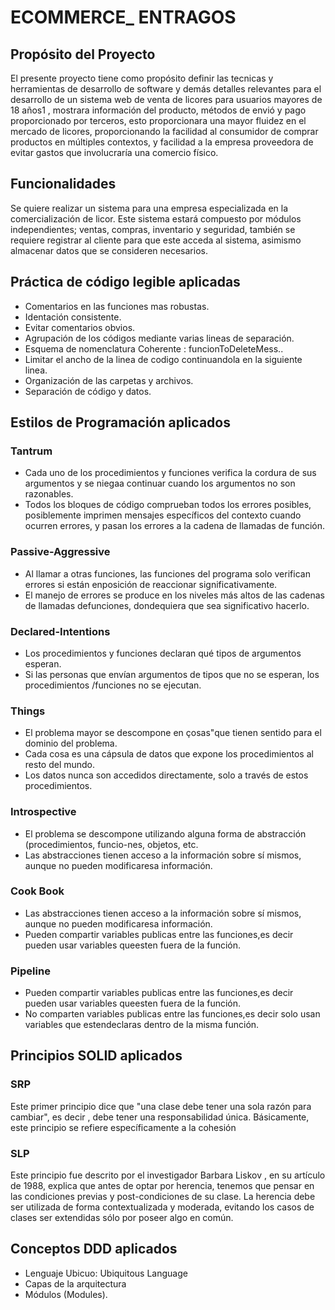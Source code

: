 # ECOMMERCE_ ENTRAGOS
## Propósito del Proyecto
El presente proyecto tiene como propósito definir las tecnicas y herramientas de desarrollo de software y demás detalles relevantes para el desarrollo de un sistema web de venta de licores para
usuarios mayores de 18 años1
, mostrara información del producto, métodos de envió y pago proporcionado por terceros, esto proporcionara una mayor fluidez en el mercado de licores, proporcionando
la facilidad al consumidor de comprar productos en múltiples contextos, y facilidad a la empresa
proveedora de evitar gastos que involucraría una comercio físico.
## Funcionalidades
Se quiere realizar un sistema para una empresa especializada en la comercialización de licor. Este
sistema estará compuesto por módulos independientes; ventas, compras, inventario y seguridad,
también se requiere registrar al cliente para que este acceda al sistema, asimismo almacenar datos
que se consideren necesarios.
## Práctica de código legible aplicadas
* Comentarios en las funciones mas robustas.
* Identación consistente.
* Evitar comentarios obvios.
* Agrupación de los códigos mediante varias lineas de separación.
* Esquema de nomenclatura Coherente : funcionToDeleteMess..
* Limitar el ancho de la linea de codigo continuandola en la siguiente linea.
* Organización de las carpetas y archivos.
* Separación de código y datos.

## Estilos de Programación aplicados
### Tantrum
* Cada uno de los procedimientos y funciones verifica la cordura de sus argumentos y se niegaa continuar cuando los argumentos no son razonables.
* Todos los bloques de código comprueban todos los errores posibles, posiblemente imprimen mensajes específicos del contexto cuando ocurren errores, y pasan los errores a la cadena de llamadas de función.

### Passive-Aggressive
* Al llamar a otras funciones, las funciones del programa solo verifican errores si están enposición de reaccionar significativamente.
* El manejo de errores se produce en los niveles más altos de las cadenas de llamadas defunciones, dondequiera que sea significativo hacerlo.

### Declared-Intentions
* Los procedimientos y funciones declaran qué tipos de argumentos esperan.
* Si las personas que envían argumentos de tipos que no se esperan, los procedimientos /funciones no se ejecutan.

### Things
* El problema mayor se descompone en çosas"que tienen sentido para el dominio del problema.
* Cada cosa es una cápsula de datos que expone los procedimientos al resto del mundo.
* Los datos nunca son accedidos directamente, solo a través de estos procedimientos.

### Introspective
* El problema se descompone utilizando alguna forma de abstracción (procedimientos, funcio-nes, objetos, etc.
* Las abstracciones tienen acceso a la información sobre sí mismos, aunque no pueden modificaresa información.

### Cook Book
* Las abstracciones tienen acceso a la información sobre sí mismos, aunque no pueden modificaresa información.
* Pueden compartir variables publicas entre las funciones,es decir pueden usar variables queesten fuera de la función.

### Pipeline
* Pueden compartir variables publicas entre las funciones,es decir pueden usar variables queesten fuera de la función.
* No comparten variables publicas entre las funciones,es decir solo usan variables que estendeclaras dentro de la misma función.


## Principios SOLID aplicados
### SRP
Este primer principio dice que "una clase debe tener una sola razón para cambiar", es decir , debe tener una responsabilidad única. Básicamente, este principio se refiere específicamente a la cohesión

### SLP
Este principio fue descrito por el investigador Barbara Liskov , en su artículo de 1988, explica que antes de optar por herencia, tenemos que pensar en las condiciones previas y post-condiciones de su clase. La herencia debe ser utilizada de forma contextualizada y moderada, evitando los casos de clases ser extendidas sólo por poseer algo en común.

## Conceptos DDD aplicados
* Lenguaje Ubicuo: Ubiquitous Language
* Capas de la arquitectura
* Módulos (Modules).